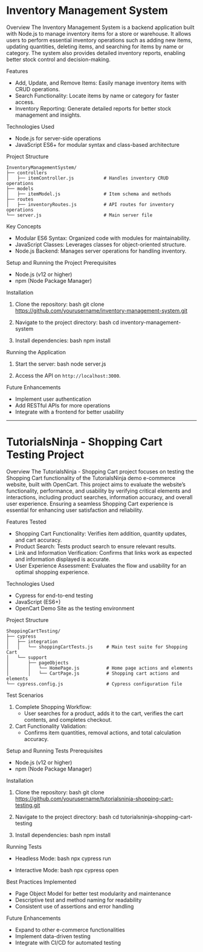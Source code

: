 # Inventory Management System

 Overview
The Inventory Management System is a backend application built with Node.js to manage inventory items for a store or warehouse. It allows users to perform essential inventory operations such as adding new items, updating quantities, deleting items, and searching for items by name or category. The system also provides detailed inventory reports, enabling better stock control and decision-making.

 Features
- Add, Update, and Remove Items: Easily manage inventory items with CRUD operations.
- Search Functionality: Locate items by name or category for faster access.
- Inventory Reporting: Generate detailed reports for better stock management and insights.
  
 Technologies Used
- Node.js for server-side operations
- JavaScript ES6+ for modular syntax and class-based architecture

 Project Structure
```
InventoryManagementSystem/
├── controllers
│   ├── itemController.js           # Handles inventory CRUD operations
├── models
│   ├── itemModel.js                # Item schema and methods
├── routes
│   ├── inventoryRoutes.js          # API routes for inventory operations
└── server.js                       # Main server file
```

 Key Concepts
- Modular ES6 Syntax: Organized code with modules for maintainability.
- JavaScript Classes: Leverages classes for object-oriented structure.
- Node.js Backend: Manages server operations for handling inventory.

 Setup and Running the Project
Prerequisites  
- Node.js (v12 or higher)
- npm (Node Package Manager)

Installation
1. Clone the repository:
    bash
    git clone https://github.com/yourusername/inventory-management-system.git
    
2. Navigate to the project directory:
    bash
    cd inventory-management-system
    
3. Install dependencies:
    bash
    npm install
    

Running the Application
1. Start the server:
    bash
    node server.js
    
2. Access the API on `http://localhost:3000`.

 Future Enhancements
- Implement user authentication
- Add RESTful APIs for more operations
- Integrate with a frontend for better usability

---

# TutorialsNinja - Shopping Cart Testing Project

 Overview
The TutorialsNinja - Shopping Cart project focuses on testing the Shopping Cart functionality of the TutorialsNinja demo e-commerce website, built with OpenCart. This project aims to evaluate the website’s functionality, performance, and usability by verifying critical elements and interactions, including product searches, information accuracy, and overall user experience. Ensuring a seamless Shopping Cart experience is essential for enhancing user satisfaction and reliability.

 Features Tested
- Shopping Cart Functionality: Verifies item addition, quantity updates, and cart accuracy.
- Product Search: Tests product search to ensure relevant results.
- Link and Information Verification: Confirms that links work as expected and information displayed is accurate.
- User Experience Assessment: Evaluates the flow and usability for an optimal shopping experience.

 Technologies Used
- Cypress for end-to-end testing
- JavaScript (ES6+)
- OpenCart Demo Site as the testing environment

 Project Structure
```
ShoppingCartTesting/
├── cypress
│   ├── integration
│   │   └── shoppingCartTests.js     # Main test suite for Shopping Cart
│   └── support
│       ├── pageObjects
│       │   └── HomePage.js          # Home page actions and elements
│       │   └── CartPage.js          # Shopping cart actions and elements
└── cypress.config.js                # Cypress configuration file
```

 Test Scenarios
1. Complete Shopping Workflow: 
    - User searches for a product, adds it to the cart, verifies the cart contents, and completes checkout.
2. Cart Functionality Validation:
    - Confirms item quantities, removal actions, and total calculation accuracy.

 Setup and Running Tests
Prerequisites  
- Node.js (v12 or higher)
- npm (Node Package Manager)

Installation
1. Clone the repository:
    bash
    git clone https://github.com/yourusername/tutorialsninja-shopping-cart-testing.git
    
2. Navigate to the project directory:
    bash
    cd tutorialsninja-shopping-cart-testing
    
3. Install dependencies:
    bash
    npm install
    

Running Tests
- Headless Mode:
    bash
    npx cypress run
    
- Interactive Mode:
    bash
    npx cypress open
    

 Best Practices Implemented
- Page Object Model for better test modularity and maintenance
- Descriptive test and method naming for readability
- Consistent use of assertions and error handling

 Future Enhancements
- Expand to other e-commerce functionalities
- Implement data-driven testing
- Integrate with CI/CD for automated testing
